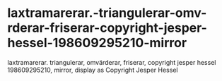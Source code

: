 # laxtramarerar.-triangulerar-omv-rderar-friserar-copyright-jesper-hessel-198609295210-mirror
laxtramarerar. triangulerar, omvärderar, friserar, copyright jesper hessel 198609295210, mirror, display as Copyright Jesper Hessel
